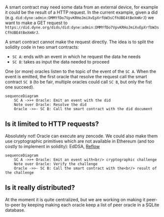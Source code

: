 A smart contract may need some data from an external device, for example it could be the result of a HTTP request. In the current example, given a did (e.g. `did:dyne:admin:DMMYfDo7VpvKRHoJmiXvEpXrfbW3sCfhUBE4tBeXmNrJ`) we want to make a GET request to `https://did.dyne.org/dids/did:dyne:admin:DMMYfDo7VpvKRHoJmiXvEpXrfbW3sCfhUBE4tBeXmNrJ`.

A smart contract cannot make the request directly. The idea is to split the solidity code in two smart contracts:
- `SC A`: ends with an event in which he request the data he needs
- `SC B`: takes as input the data needed to proceed

One (or more) oracles listen to the topic of the event of the `SC A`. When the event is emitted, the first oracle that resolve the request call the smart contract `SC B` (to be fair, multiple oracles could call `SC B`, but only the fist one succeed).

```mermaid
sequenceDiagram
    SC A ->>+ Oracle: Emit an event with the did
    Note over Oracle: Resolve the did
    Oracle ->>- SC B: Call the smart contract with the did document
```

## Is it limited to HTTP requests?
Absolutely not! Oracle can execute any zencode. We could also make them use cryptographic primitives which are not available in Ethereum (and too costly to implement in solidity): EdDSA, [Reflow](https://arxiv.org/abs/2105.14527)
```mermaid
sequenceDiagram
    SC A ->>+ Oracle: Emit an event with<br/> cryptographic challenge
    Note over Oracle: Verify the challenge
    Oracle ->>- SC B: Call the smart contract with the<br/> result of the challenge
```

## Is it really distributed?
At the moment it is quite centralized, but we are working on making it peer-to-peer by keeping making each oracle keep a list of peer oracle in a SQLite database.
